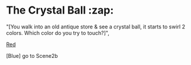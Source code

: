 <h1>The Crystal Ball :zap:</h1>

<p1>"[You walk into an old antique store & see a crystal ball, it starts to swirl 2 colors.
Which color do you try to touch?]",</p>

[Red](https://github.com/BriN3r/Storytime/blob/master/scene2a)

[Blue] go to Scene2b
